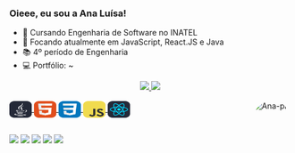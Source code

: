 ### Oieee, eu sou a Ana Luísa!

- 🔭 Cursando Engenharia de Software no INATEL </br>
- 🌱 Focando atualmente em JavaScript, React.JS e Java </br>
- 📚 4º período de Engenharia </br>
- 💻 Portfólio: ~ </br>

<div align="center">
  <a href="https://github.com/anagvaleta">
  <img height="180em" src="https://github-readme-stats.vercel.app/api?username=anagvaleta&theme=synthwave&show_icons=true&hide_border=true&count_private=true"/>
  <img height="120em" src="https://github-readme-stats.vercel.app/api/top-langs/?username=anagvaleta&theme=synthwave&show_icons=true&hide_border=true&layout=compact"/>
</div>
  <div style="display: inline_block"><br>
  <img align="center" alt="Ana-Java" height="30" width="40" src="https://github.com/tandpfun/skill-icons/raw/main/icons/Java-Dark.svg">
  <img align="center" alt="Ana-HTML" height="30" width="40" src="https://github.com/tandpfun/skill-icons/raw/main/icons/HTML.svg">
  <img align="center" alt="Ana-css" height="30" width="40" src="https://github.com/tandpfun/skill-icons/raw/main/icons/CSS.svg">
  <img align="center" alt="Ana-js" height="30" width="40" src="https://github.com/tandpfun/skill-icons/raw/main/icons/JavaScript.svg">
  <img align="center" alt="Ana-reactjs" height="30" width="40" src="https://github.com/tandpfun/skill-icons/raw/main/icons/React-Dark.svg">
  <img align="right" alt="Ana-pic" height="150" style="border-radius:50px;" src="https://i.makeagif.com/media/2-24-2022/8QSQDb.gif?width=676&height=676">
</div>

  ##
  
  <div> 
  <a href="https://www.youtube.com/channel/UCNECTq9uDW0KVRdLlRj2LGg" target="_blank"><img src="https://img.shields.io/badge/YouTube-FF0000?style=for-the-badge&logo=youtube&logoColor=white" target="_blank"></a>
  <a href="https://www.instagram.com/nanagvaleta" target="_blank"><img src="https://img.shields.io/badge/-Instagram-%23E4405F?style=for-the-badge&logo=instagram&logoColor=white" target="_blank"></a>
 	<a href="https://www.twitch.tv/anagvaleta" target="_blank"><img src="https://img.shields.io/badge/Twitch-9146FF?style=for-the-badge&logo=twitch&logoColor=white" target="_blank"></a>
  <a href = "mailto:ana.valeta@inatel.ges.br"><img src="https://img.shields.io/badge/-Gmail-%23333?style=for-the-badge&logo=gmail&logoColor=white" target="_blank"></a>
  <a href="https://www.linkedin.com/in/ana-luísa-galvão-valeta-298276241/" target="_blank"><img src="https://img.shields.io/badge/-LinkedIn-%230077B5?style=for-the-badge&logo=linkedin&logoColor=white" target="_blank"></a> 
 
</div>
